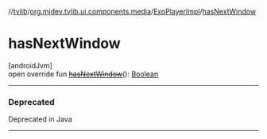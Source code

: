 //[tvlib](../../../index.md)/[org.mjdev.tvlib.ui.components.media](../index.md)/[ExoPlayerImpl](index.md)/[hasNextWindow](has-next-window.md)

# hasNextWindow

[androidJvm]\
open override fun [~~hasNextWindow~~](has-next-window.md)(): [Boolean](https://kotlinlang.org/api/latest/jvm/stdlib/kotlin/-boolean/index.html)

---

### Deprecated

Deprecated in Java

---
